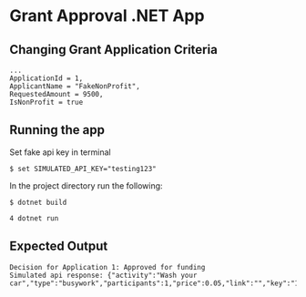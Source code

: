 # Grant Approval .NET App

## Changing Grant Application Criteria

```
...
ApplicationId = 1,
ApplicantName = "FakeNonProfit",
RequestedAmount = 9500,
IsNonProfit = true
```

## Running the app
Set fake api key in terminal
```
$ set SIMULATED_API_KEY="testing123"
```
In the project directory run the following:
```
$ dotnet build     
```

```
4 dotnet run
```

## Expected Output
```
Decision for Application 1: Approved for funding
Simulated api response: {"activity":"Wash your car","type":"busywork","participants":1,"price":0.05,"link":"","key":"1017771","accessibility":0.15}
```
